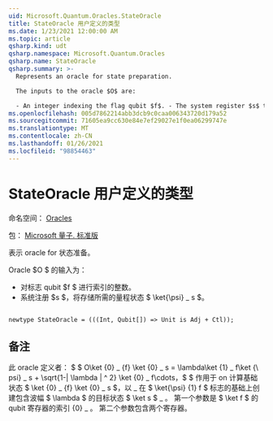 ```yaml
---
uid: Microsoft.Quantum.Oracles.StateOracle
title: StateOracle 用户定义的类型
ms.date: 1/23/2021 12:00:00 AM
ms.topic: article
qsharp.kind: udt
qsharp.namespace: Microsoft.Quantum.Oracles
qsharp.name: StateOracle
qsharp.summary: >-
  Represents an oracle for state preparation.

  The inputs to the oracle $O$ are:

  - An integer indexing the flag qubit $f$. - The system register $s$ that will store the desired quantum state $\ket{\psi}\_s$.
ms.openlocfilehash: 005d7862214abb3dcb9c0caa006343720d179a52
ms.sourcegitcommit: 71605ea9cc630e84e7ef29027e1f0ea06299747e
ms.translationtype: MT
ms.contentlocale: zh-CN
ms.lasthandoff: 01/26/2021
ms.locfileid: "98854463"
---
```

# <a name="stateoracle-user-defined-type"></a>StateOracle 用户定义的类型

命名空间： [Oracles](xref:Microsoft.Quantum.Oracles)

包： [Microsoft 量子. 标准版](https://nuget.org/packages/Microsoft.Quantum.Standard)


表示 oracle for 状态准备。

Oracle $O $ 的输入为：

- 对标志 qubit $f $ 进行索引的整数。
- 系统注册 $s $，将存储所需的量程状态 $ \ket{\psi} \_ s $。

```qsharp

newtype StateOracle = (((Int, Qubit[]) => Unit is Adj + Ctl));
```



## <a name="remarks"></a>备注

此 oracle 定义者： $ $ O\ket {0} \_ {f} \ket {0} \_ s = \lambda\ket {1} \_ f\ket {\ psi} \_ s + \sqrt{1-| \lambda | ^ 2} \ket {0} \_ f\cdots，$ $ 作用于 on 计算基础状态 $ \ket {0} \_ {f} \ket {0} \_ s $，以 \_ 在 $ \ket{\psi} {1} f $ 标志的基础上创建包含波幅 $ \lambda $ 的目标状态 $ \ket s $ \_ 。
第一个参数是 $ \ket f $ 的 qubit 寄存器的索引 {0} \_ 。 第二个参数包含两个寄存器。